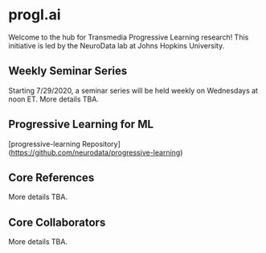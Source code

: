 # progl.ai

Welcome to the hub for Transmedia Progressive Learning research!
This initiative is led by the NeuroData lab at Johns Hopkins University.

## Weekly Seminar Series
Starting 7/29/2020, a seminar series will be held weekly on Wednesdays at noon ET. More details TBA.

## Progressive Learning for ML
[progressive-learning Repository] (https://github.com/neurodata/progressive-learning)

## Core References
More details TBA.

## Core Collaborators
More details TBA.
